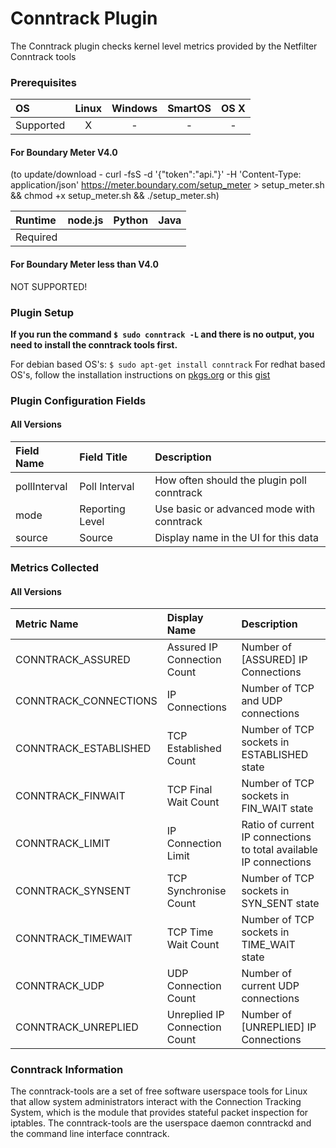 # Conntrack Plugin

The Conntrack plugin checks kernel level metrics provided by the Netfilter Conntrack tools

### Prerequisites

|     OS    | Linux | Windows | SmartOS | OS X |
|:----------|:-----:|:-------:|:-------:|:----:|
| Supported |   X   |    -    |    -    |  -   |

#### For Boundary Meter V4.0
(to update/download - curl -fsS -d '{"token":"api.<Your API Key Here>"}' -H 'Content-Type: application/json' https://meter.boundary.com/setup_meter > setup_meter.sh && chmod +x setup_meter.sh && ./setup_meter.sh)

|  Runtime | node.js | Python | Java |
|:---------|:-------:|:------:|:----:|
| Required |         |        |      |

#### For Boundary Meter less than V4.0

NOT SUPPORTED!

### Plugin Setup

**If you run the command `$ sudo conntrack -L` and there is no output, you need to install the conntrack tools first.**

For debian based OS's: `$ sudo apt-get install conntrack`
For redhat based OS's, follow the installation instructions on [pkgs.org](http://pkgs.org/download/conntrack-tools) or this [gist](https://gist.github.com/codemoran/8309269)

### Plugin Configuration Fields

#### All Versions

|Field Name  |Field Title    |Description                                |
|:-----------|:--------------|:------------------------------------------|
|pollInterval|Poll Interval  |How often should the plugin poll conntrack |
|mode        |Reporting Level|Use basic or advanced mode with conntrack  |
|source      |Source         |Display name in the UI for this data       |

### Metrics Collected

#### All Versions

|Metric Name          |Display Name                 |Description                                                      |
|:--------------------|:----------------------------|:----------------------------------------------------------------|
|CONNTRACK_ASSURED    |Assured IP Connection Count  |Number of [ASSURED] IP Connections                               |
|CONNTRACK_CONNECTIONS|IP Connections               |Number of TCP and UDP connections                                |
|CONNTRACK_ESTABLISHED|TCP Established Count        |Number of TCP sockets in ESTABLISHED state                       |
|CONNTRACK_FINWAIT    |TCP Final Wait Count         |Number of TCP sockets in FIN_WAIT state                          |
|CONNTRACK_LIMIT      |IP Connection Limit          |Ratio of current IP connections to total available IP connections|
|CONNTRACK_SYNSENT    |TCP Synchronise Count        |Number of TCP sockets in SYN_SENT state                          |
|CONNTRACK_TIMEWAIT   |TCP Time Wait Count          |Number of TCP sockets in TIME_WAIT state                         |
|CONNTRACK_UDP        |UDP Connection Count         |Number of current UDP connections                                |
|CONNTRACK_UNREPLIED  |Unreplied IP Connection Count|Number of [UNREPLIED] IP Connections                             |

### Conntrack Information

The conntrack-tools are a set of free software userspace tools for Linux that allow system administrators interact with the Connection Tracking System, which is the module that provides stateful packet inspection for iptables. The conntrack-tools are the userspace daemon conntrackd and the command line interface conntrack.
